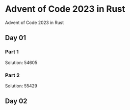 # Advent of Code 2023 in Rust
Advent of Code 2023 in Rust

## Day 01

### Part 1

Solution: 54605

### Part 2

Solution: 55429

## Day 02
